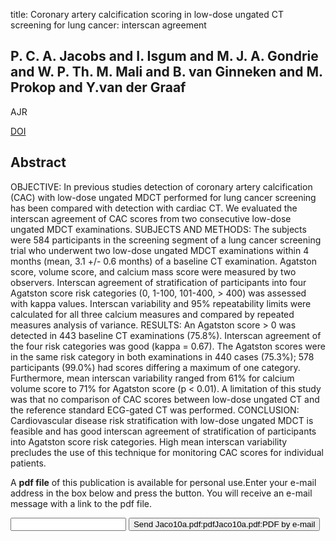 title: Coronary artery calcification scoring in low-dose ungated CT screening for lung cancer: interscan agreement

## P. C. A. Jacobs and I. Isgum and M. J. A. Gondrie and W. P. Th. M. Mali and B. van Ginneken and M. Prokop and Y.van der Graaf
AJR

<a href="https://doi.org/10.2214/AJR.09.3047">DOI</a>

## Abstract
OBJECTIVE: In previous studies detection of coronary artery calcification (CAC) with low-dose ungated MDCT performed for lung cancer screening has been compared with detection with cardiac CT. We evaluated the interscan agreement of CAC scores from two consecutive low-dose ungated MDCT examinations. SUBJECTS AND METHODS: The subjects were 584 participants in the screening segment of a lung cancer screening trial who underwent two low-dose ungated MDCT examinations within 4 months (mean, 3.1 +/- 0.6 months) of a baseline CT examination. Agatston score, volume score, and calcium mass score were measured by two observers. Interscan agreement of stratification of participants into four Agatston score risk categories (0, 1-100, 101-400, > 400) was assessed with kappa values. Interscan variability and 95% repeatability limits were calculated for all three calcium measures and compared by repeated measures analysis of variance. RESULTS: An Agatston score > 0 was detected in 443 baseline CT examinations (75.8%). Interscan agreement of the four risk categories was good (kappa = 0.67). The Agatston scores were in the same risk category in both examinations in 440 cases (75.3%); 578 participants (99.0%) had scores differing a maximum of one category. Furthermore, mean interscan variability ranged from 61% for calcium volume score to 71% for Agatston score (p < 0.01). A limitation of this study was that no comparison of CAC scores between low-dose ungated CT and the reference standard ECG-gated CT was performed. CONCLUSION: Cardiovascular disease risk stratification with low-dose ungated MDCT is feasible and has good interscan agreement of stratification of participants into Agatston score risk categories. High mean interscan variability precludes the use of this technique for monitoring CAC scores for individual patients.

A <b>pdf file</b> of this publication is available for personal use.Enter your e-mail address in the box below and press the button. You will receive an e-mail message with a link to the pdf file.
<form action="sender.php">  <input type="text" name="email">  <input type="submit" value="Send Jaco10a.pdf:pdfJaco10a.pdf:PDF by e-mail"></form>